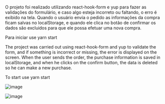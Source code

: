 O projeto foi realizado utilizando react-hook-form e yup para fazer as validações do formulário, e caso algo esteja incorreto ou faltando, o erro é exibido na tela.
Quando o usuário envia o pedido as informações da compra ficam salvas no localStorage, e quando ele clica no botão de confirmar os dados são excluidos para que ele possa efetuar uma nova compra.

Para iniciar use yarn start

The project was carried out using react-hook-form and yup to validate the form, and if something is incorrect or missing, the error is displayed on the screen.
When the user sends the order, the purchase information is saved in localStorage, and when he clicks on the confirm button, the data is deleted so he can make a new purchase.

To start use yarn start

![image](https://user-images.githubusercontent.com/88170288/158691061-3412d26f-037f-4df1-ac67-d7e1557baa40.png)


![image](https://user-images.githubusercontent.com/88170288/158691096-ea0f7c46-1dc6-41b3-926e-1b1e9264143e.png)
